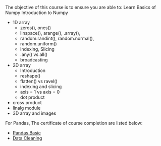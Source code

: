 The objective of this course is to ensure you are able to:
 Learn Basics of Numpy Introduction to Numpy
- 1D array
   - zeros(), ones()
   - linspace(), arange(), .array(),
   - random.randint(), random.normal(),
   - random.uniform()
   - indexing, Slicing
   - .any() vs all()
   - broadcasting
- 2D array
    - Introduction
    - reshape()
    - flatten() vs ravel()
    - indexing and slicing
    - axis = 1 vs axis = 0
   - dot product
- cross product
- linalg module
- 3D array and images


For Pandas,
The certificate of course completion are listed below:
- [Pandas Basic](https://www.kaggle.com/learn/certification/prabinbohara/pandas)
- [Data Cleaning](https://www.kaggle.com/learn/certification/prabinbohara/data-cleaning)
